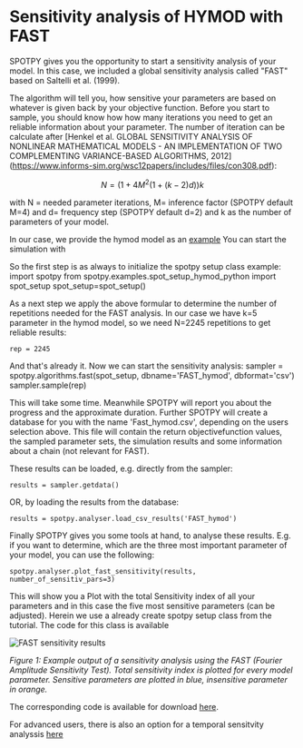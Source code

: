 <script type="text/javascript" src="https://cdn.mathjax.org/mathjax/latest/MathJax.js?config=TeX-AMS_HTML"></script>

# Sensitivity analysis of HYMOD with FAST

SPOTPY gives you the opportunity to start a sensitivity analysis of your model. In this case, we included a global sensitivity analysis called "FAST" based on 
Saltelli et al. (1999).

The algorithm will tell you, how sensitive your parameters are based on whatever is given back by your objective function. Before you start to sample, you should know how how many
iterations you need to get an reliable information about your parameter. The number of iteration can be calculate after [Henkel et al. GLOBAL SENSITIVITY ANALYSIS OF NONLINEAR MATHEMATICAL MODELS - AN 
IMPLEMENTATION OF TWO COMPLEMENTING VARIANCE-BASED ALGORITHMS, 2012] (https://www.informs-sim.org/wsc12papers/includes/files/con308.pdf): 

$$N = (1+4M^2(1+(k-2)d))k$$

with N = needed parameter iterations, M= inference factor (SPOTPY default M=4) and d= frequency step (SPOTPY default d=2) and k as the number of parameters of your model.

In our case, we provide the hymod model as an [example](https://github.com/thouska/spotpy/blob/master/src/spotpy/examples/spot_setup_hymod_python.py)
You can start the simulation with


So the first step is as always to initialize the spotpy setup class example:
	import spotpy
	from spotpy.examples.spot_setup_hymod_python import spot_setup
	spot_setup=spot_setup()

As a next step we apply the above formular to determine the number of repetitions needed for the FAST analysis. In our case we have k=5 parameter
in the hymod model, so we need N=2245 repetitions to get reliable results:

    rep = 2245

And that's already it. Now we can start the sensitivity analysis:
    sampler = spotpy.algorithms.fast(spot_setup, dbname='FAST_hymod', dbformat='csv')
    sampler.sample(rep)

This will take some time. Meanwhile SPOTPY will report you about the progress and the approximate duration.
Further SPOTPY will create a database for you with the name 'Fast_hymod.csv', depending on the users selection above.
This file will contain the return objectivefunction values, the sampled parameter sets, the simulation results and some information 
about a chain (not relevant for FAST).

These results can be loaded, e.g. directly from the sampler:

	results = sampler.getdata()

OR, by loading the results from the database:

	results = spotpy.analyser.load_csv_results('FAST_hymod')

Finally SPOTPY gives you some tools at hand, to analyse these results. E.g. if you want to determine, which are the three most important parameter of your
model, you can use the following:

    spotpy.analyser.plot_fast_sensitivity(results, number_of_sensitiv_pars=3)
	
This will show you a Plot with the total Sensitivity index of all your parameters and in this case the five most sensitive parameters (can be adjusted).
Herein we use a already create spotpy setup class from the tutorial. The code for this class
is available 


![FAST sensitivity results](../img/FAST_sensitivity.png)

*Figure 1: Example output of a sensitivity analysis using the FAST (Fourier Amplitude Sensitivity Test). 
Total sensitivity index is plotted for every model parameter. Sensitive parameters are plotted in blue, insensitive parameter in orange.*

The corresponding code is available for download [here](https://github.com/thouska/spotpy/blob/master/tutorials/tutorial_fast_hymod.py).

For advanced users, there is also an option for a temporal sensitvity analyssis [here](https://github.com/thouska/spotpy/blob/master/tutorials/tutorial_efast_hymod.py)
